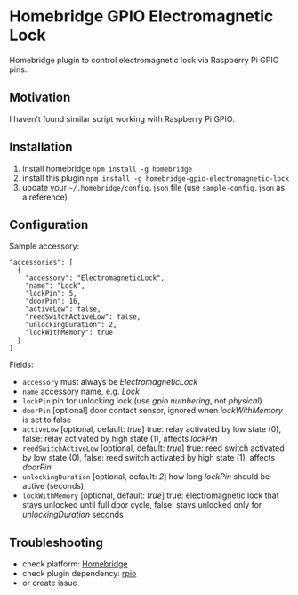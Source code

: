 # Homebridge GPIO Electromagnetic Lock
Homebridge plugin to control electromagnetic lock via Raspberry Pi GPIO pins.

## Motivation
I haven't found similar script working with Raspberry Pi GPIO.

## Installation
1. install homebridge
   `npm install -g homebridge`
2. install this plugin
   `npm install -g homebridge-gpio-electromagnetic-lock`
3. update your `~/.homebridge/config.json` file (use `sample-config.json` as a reference)

## Configuration
Sample accessory:
```
"accessories": [
  {
    "accessory": "ElectromagneticLock",
    "name": "Lock",
    "lockPin": 5,
    "doorPin": 16,
    "activeLow": false,
    "reedSwitchActiveLow": false,
    "unlockingDuration": 2,
    "lockWithMemory": true
  }
]
```

Fields:

- `accessory` must always be *ElectromagneticLock*
- `name` accessory name, e.g. *Lock*
- `lockPin` pin for unlocking lock (use *gpio numbering*, not *physical*)
- `doorPin` [optional] door contact sensor, ignored when *lockWithMemory* is set to false
- `activeLow` [optional, default: *true*] true: relay activated by low state (0), false: relay activated by high state (1), affects *lockPin*
- `reedSwitchActiveLow` [optional, default: *true*] true: reed switch activated by low state (0), false: reed switch activated by high state (1), affects *doorPin*
- `unlockingDuration` [optional, default: *2*] how long *lockPin* should be active (seconds)
- `lockWithMemory` [optional, default: *true*] true: electromagnetic lock that stays unlocked until full door cycle, false: stays unlocked only for *unlockingDuration* seconds

## Troubleshooting
- check platform: [Homebridge](https://github.com/nfarina/homebridge)
- check plugin dependency: [rpio](https://www.npmjs.com/package/rpio)
- or create issue


